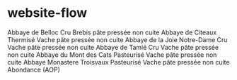 # website-flow
Abbaye de Belloc	Cru	Brebis	pâte pressée non cuite
Abbaye de Citeaux	Thermisé	Vache	pâte pressée non cuite
Abbaye de la Joie Notre-Dame	Cru	Vache	pâte pressée non cuite
Abbaye de Tamié	Cru	Vache	pâte pressée non cuite
Abbaye du Mont des Cats	Pasteurisé	Vache	pâte pressée non cuite
Abbaye Monastere Troisvaux	Pasteurisé	Vache	pâte pressée non cuite
Abondance (AOP)